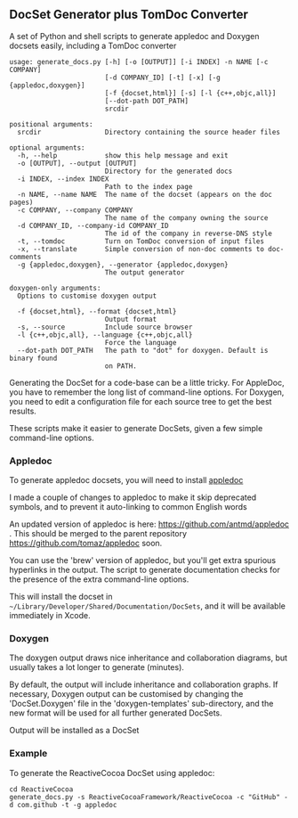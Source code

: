 DocSet Generator plus TomDoc Converter
---
A set of Python and shell scripts to generate appledoc and Doxygen docsets easily, including a TomDoc converter

    usage: generate_docs.py [-h] [-o [OUTPUT]] [-i INDEX] -n NAME [-c COMPANY]
                            [-d COMPANY_ID] [-t] [-x] [-g {appledoc,doxygen}]
                            [-f {docset,html}] [-s] [-l {c++,objc,all}]
                            [--dot-path DOT_PATH]
                            srcdir
    
    positional arguments:
      srcdir                Directory containing the source header files
    
    optional arguments:
      -h, --help            show this help message and exit
      -o [OUTPUT], --output [OUTPUT]
                            Directory for the generated docs
      -i INDEX, --index INDEX
                            Path to the index page
      -n NAME, --name NAME  The name of the docset (appears on the doc pages)
      -c COMPANY, --company COMPANY
                            The name of the company owning the source
      -d COMPANY_ID, --company-id COMPANY_ID
                            The id of the company in reverse-DNS style
      -t, --tomdoc          Turn on TomDoc conversion of input files
      -x, --translate       Simple conversion of non-doc comments to doc-comments
      -g {appledoc,doxygen}, --generator {appledoc,doxygen}
                            The output generator
    
    doxygen-only arguments:
      Options to customise doxygen output
    
      -f {docset,html}, --format {docset,html}
                            Output format
      -s, --source          Include source browser
      -l {c++,objc,all}, --language {c++,objc,all}
                            Force the language
      --dot-path DOT_PATH   The path to "dot" for doxygen. Default is binary found
                            on PATH.



Generating the DocSet for a code-base can be a little tricky. For AppleDoc, you have to remember the long list of command-line options. For Doxygen, you need to edit a configuration file for each source tree to get the best results.

These scripts make it easier to generate DocSets, given a few simple command-line options.

### Appledoc

To generate appledoc docsets, you will need to install [appledoc](http://gentlebytes.com/appledoc/)

I made a couple of changes to appledoc to make it skip deprecated symbols, and to prevent it auto-linking to common English words

An updated version of appledoc is here: https://github.com/antmd/appledoc . This should be merged to the parent repository https://github.com/tomaz/appledoc soon.

You can use the 'brew' version of appledoc, but you'll get extra spurious hyperlinks in the output. The script to generate documentation checks for the presence of the extra command-line options.

This will install the docset in `~/Library/Developer/Shared/Documentation/DocSets`, and it will be available immediately in Xcode.

### Doxygen

The doxygen output draws nice inheritance and collaboration diagrams, but usually takes a lot longer to generate (minutes).

By default, the output will include inheritance and collaboration graphs. If necessary, Doxygen output can be customised by changing the 'DocSet.Doxygen' file in the 'doxygen-templates' sub-directory, and the new format will be used for all further generated DocSets.

Output will be installed as a DocSet

### Example

To generate the ReactiveCocoa DocSet using appledoc:

    cd ReactiveCocoa
    generate_docs.py -s ReactiveCocoaFramework/ReactiveCocoa -c "GitHub" -d com.github -t -g appledoc


